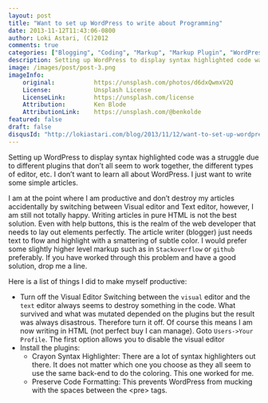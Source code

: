 ```yaml
---
layout: post
title: "Want to set up WordPress to write about Programming"
date: 2013-11-12T11:43:06-0800
author: Loki Astari, (C)2012
comments: true
categories: ["Blogging", "Coding", "Markup", "Markup Plugin", "WordPress"]
description: Setting up WordPress to display syntax highlighted code was a struggle due to different plugins that don’t all seem to work together, the different types of editor, etc. I don’t want to learn all about WordPress. I just want to write some simple articles.
image: /images/post/post-3.png
imageInfo:
    original:           https://unsplash.com/photos/d6dxQwmxV2Q
    License:            Unsplash License
    LicenseLink:        https://unsplash.com/license
    Attribution:        Ken Blode
    AttributionLink:    https://unsplash.com/@benkolde
featured: false
draft: false
disqusId: "http://lokiastari.com/blog/2013/11/12/want-to-set-up-wordpress-to-write-about-programming/"
---
```


Setting up WordPress to display syntax highlighted code was a struggle due to different plugins that don’t all seem to work together, the different types of editor, etc. I don’t want to learn all about WordPress. I just want to write some simple articles.

I am at the point where I am productive and don’t destroy my articles accidentally by switching between Visual editor and Text editor, however, I am still not totally happy. Writing articles in pure HTML is not the best solution. Even with help buttons, this is the realm of the web developer that needs to lay out elements perfectly. The article writer (blogger) just needs text to flow and highlight with a smattering of subtle color. I would prefer some slightly higher level markup such as in `Stackoverflow` or `github` preferably. If you have worked through this problem and have a good solution, drop me a line.

Here is a list of things I did to make myself productive:

* Turn off the Visual Editor
    Switching between the `visual` editor and the `text` editor always seems to destroy something in the code. What survived and what was mutated depended on the plugins but the result was always disastrous. Therefore turn it off.
    Of course this means I am now writing in HTML (not perfect buy I can manage).
    Goto `Users->Your Profile`. The first option allows you to disable the visual editor
* Install the plugins:
    + Crayon Syntax Highlighter:
    There are a lot of syntax highlighters out there. It does not matter which one you choose as they all seem to use the same back-end to do the coloring. This one worked for me.
    + Preserve Code Formatting:
    This prevents WordPress from mucking with the spaces between the &lt;pre&gt; tags.


